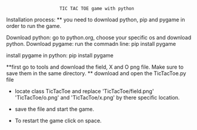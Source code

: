                         TIC TAC TOE game with python
Installation process:
** you need to download python, pip and pygame in order to run the game.

Download python: go to python.org, choose your specific os and download python.
Download pygame: run the commadn line: pip install pygame

install pygame in python: pip install pygame

**first go to tools and download the field, X and O png file. Make sure to save them in the same directory.
** download and open the TicTacToe.py file
* locate class TicTacToe and replace 'TicTacToe/field.png' 'TicTacToe/o.png' and 'TicTacToe/x.png' by there specific location.

* save the file and start the game.
  
* To restart the game click on space.

